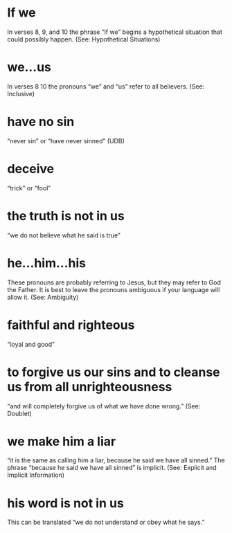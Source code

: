 
 # If we 
   In verses 8, 9, and 10 the phrase “if we” begins a hypothetical situation that could
  possibly happen. (See: Hypothetical Situations)
  # we…us 
   In verses 8
  10 the pronouns “we” and “us” refer to all believers. (See: Inclusive)
  # have no sin 
   “never sin” or “have never sinned” (UDB)
  # deceive 
   “trick” or “fool”
  # the truth is not in us 
   “we do not believe what he said is true”
  # he…him…his 
   These pronouns are probably referring to Jesus, but they may refer to
  God the Father. It is best to leave the pronouns ambiguous if your language will allow it.
  (See: Ambiguity)
  # faithful and righteous 
   “loyal and good”
  # to forgive us our sins and to cleanse us from all unrighteousness 
   “and will completely
  forgive us of what we have done wrong.” (See: Doublet)
  # we make him a liar 
   “it is the same as calling him a liar, because he said we have all
  sinned.” The phrase “because he said we have all sinned” is implicit. (See: Explicit and
  Implicit Information)
  # his word is not in us 
   This can be translated “we do not understand or obey what he
  says.” 

